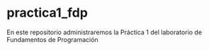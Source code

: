 # practica1_fdp
En este repositorio administraremos la Práctica 1 del laboratorio de Fundamentos de Programación
